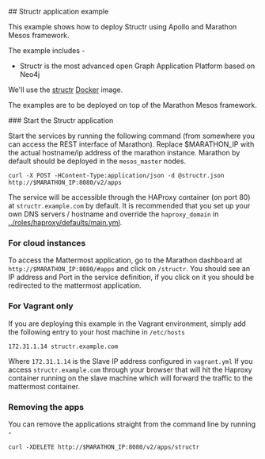 ## Structr application example

This example shows how to deploy Structr using Apollo and Marathon Mesos framework.

The example includes -

* Structr is the most advanced open Graph Application Platform based on Neo4j

We'll use the [structr](https://hub.docker.com/r/structr/structr/) [Docker](https://www.docker.com/) image.

The examples are to be deployed on top of the Marathon Mesos framework.

### Start the Structr application

Start the services by running the following command (from somewhere you can access the REST interface of Marathon). Replace $MARATHON_IP with the actual hostname/ip address of the marathon instance.
Marathon by default should be deployed in the ```mesos_master``` nodes.

```
curl -X POST -HContent-Type:application/json -d @structr.json http://$MARATHON_IP:8080/v2/apps
```

The service will be accessible through the HAProxy container (on port 80) at ```structr.example.com``` by default. It is recommended that you set up your own DNS servers / hostname and override the ```haproxy_domain``` in [../roles/haproxy/defaults/main.yml](../roles/haproxy/defaults/main.yml).

### For cloud instances

To access the Mattermost application, go to the Marathon dashboard at ```http://$MARATHON_IP:8080/#apps``` and click on ```/structr```. You should see an IP address and Port in the service definition, if you click on it you should be redirected to the mattermost application.

### For Vagrant only

If you are deploying this example in the Vagrant environment, simply add the following entry to your host machine in ```/etc/hosts```

```
172.31.1.14 structr.example.com
```

Where ```172.31.1.14``` is the Slave IP address configured in ```vagrant.yml```
If you access ```structr.example.com``` through your browser that will hit the Haproxy container
running on the slave machine which will forward the traffic to the mattermost container.

### Removing the apps

You can remove the applications straight from the command line by running -

```
curl -XDELETE http://$MARATHON_IP:8080/v2/apps/structr
```
